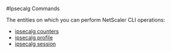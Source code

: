#Ipsecalg Commands

The entities on which you can perform NetScaler CLI operations:
<ul><li><a href="../../ipsecalg/ipsecalg-counters/ipsecalg-counters">ipsecalg counters</a></li><li><a href="../../ipsecalg/ipsecalg-profile/ipsecalg-profile">ipsecalg profile</a></li><li><a href="../../ipsecalg/ipsecalg-session/ipsecalg-session">ipsecalg session</a></li></ul>



